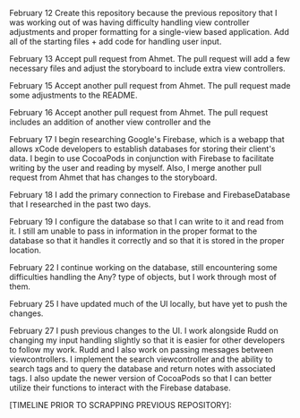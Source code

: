 February 12
Create this repository because the previous repository that I was working out of was having difficulty handling view controller adjustments and proper formatting for a single-view based application. Add all of the starting files + add code for handling user input.


February 13
Accept pull request from Ahmet. The pull request will add a few necessary files and adjust the storyboard to include extra view controllers.

February 15
Accept another pull request from Ahmet. The pull request made some adjustments to the README.

February 16
Accept another pull request from Ahmet. The pull request includes an addition of another view controller and the 

February 17
I begin researching Google's Firebase, which is a webapp that allows xCode developers to establish databases for storing their client's data. I begin to use CocoaPods in conjunction with Firebase to facilitate writing by the user and reading by myself. Also, I merge another pull request from Ahmet that has changes to the storyboard.

February 18
I add the primary connection to Firebase and FirebaseDatabase that I researched in the past two days.

February 19
I configure the database so that I can write to it and read from it. I still am unable to pass in information in the proper format to the database so that it handles it correctly and so that it is stored in the proper location.

February 22
I continue working on the database, still encountering some difficulties handling the Any? type of objects, but I work through most of them.

February 25
I have updated much of the UI locally, but have yet to push the changes.

February 27
I push previous changes to the UI. I work alongside Rudd on changing my input handling slightly so that it is easier for other developers to follow my work. Rudd and I also work on passing messages between viewcontrollers. I implement the search viewcontroller and the ability to search tags and to query the database and return notes with associated tags. I also update the newer version of CocoaPods so that I can better utilize their functions to interact with the Firebase database.

[TIMELINE PRIOR TO SCRAPPING PREVIOUS REPOSITORY]:
